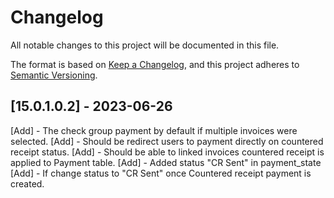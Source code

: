 # Changelog

All notable changes to this project will be documented in this file.

The format is based on [Keep a Changelog](https://keepachangelog.com/en/1.0.0/),
and this project adheres to [Semantic Versioning](https://semver.org/spec/v2.0.0.html).

## [15.0.1.0.2] - 2023-06-26
[Add] - The check group payment by default if multiple invoices were selected.
[Add] - Should be redirect users to payment directly on countered receipt status.
[Add] - Should be able to linked invoices countered receipt is applied to Payment table.
[Add] -  Added status "CR Sent" in payment_state
[Add] - If change status to "CR Sent" once Countered receipt payment is created.
